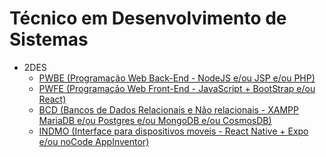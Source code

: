 # Técnico em Desenvolvimento de Sistemas
- 2DES
    - [PWBE (Programação Web Back-End - NodeJS e/ou JSP e/ou PHP)](./2des_2023/01-pwbe/)
    - [PWFE (Programação Web Front-End - JavaScript + BootStrap e/ou React)](./2des_2023/02-pwfe/)
    - [BCD (Bancos de Dados Relacionais e Não relacionais - XAMPP MariaDB e/ou Postgres e/ou MongoDB e/ou CosmosDB)](./2des_2023/03-bcd/)
    - [INDMO (Interface para dispositivos moveis - React Native + Expo e/ou noCode AppInventor)](./2des_2023/04-indmo/)